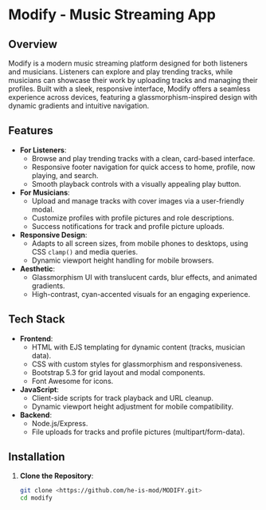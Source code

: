 # Modify - Music Streaming App

## Overview
Modify is a modern music streaming platform designed for both listeners and musicians. Listeners can explore and play trending tracks, while musicians can showcase their work by uploading tracks and managing their profiles. Built with a sleek, responsive interface, Modify offers a seamless experience across devices, featuring a glassmorphism-inspired design with dynamic gradients and intuitive navigation.

## Features
- **For Listeners**:
  - Browse and play trending tracks with a clean, card-based interface.
  - Responsive footer navigation for quick access to home, profile, now playing, and search.
  - Smooth playback controls with a visually appealing play button.
- **For Musicians**:
  - Upload and manage tracks with cover images via a user-friendly modal.
  - Customize profiles with profile pictures and role descriptions.
  - Success notifications for track and profile picture uploads.
- **Responsive Design**:
  - Adapts to all screen sizes, from mobile phones to desktops, using CSS `clamp()` and media queries.
  - Dynamic viewport height handling for mobile browsers.
- **Aesthetic**:
  - Glassmorphism UI with translucent cards, blur effects, and animated gradients.
  - High-contrast, cyan-accented visuals for an engaging experience.

## Tech Stack
- **Frontend**:
  - HTML with EJS templating for dynamic content (tracks, musician data).
  - CSS with custom styles for glassmorphism and responsiveness.
  - Bootstrap 5.3 for grid layout and modal components.
  - Font Awesome for icons.
- **JavaScript**:
  - Client-side scripts for track playback and URL cleanup.
  - Dynamic viewport height adjustment for mobile compatibility.
- **Backend**:
  - Node.js/Express.
  - File uploads for tracks and profile pictures (multipart/form-data).

## Installation
1. **Clone the Repository**:
   ```bash
   git clone <https://github.com/he-is-mod/MODIFY.git>
   cd modify
